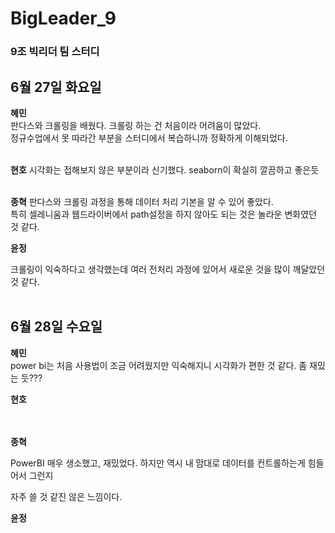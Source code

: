 # BigLeader_9
### 9조 빅리더 팀 스터디


## 6월 27일 화요일

**혜민** <br>
판다스와 크롤링을 배웠다. 크롤링 하는 건 처음이라 어려움이 많았다.<br>
정규수업에서 못 따라간 부분을 스터디에서 복습하니까 정확하게 이해되었다.<br>
<br>

**현호** 
시각화는 접해보지 않은 부분이라 신기했다. seaborn이 확실히 깔끔하고 좋은듯<br>
<br>

**종혁** 
판다스와 크롤링 과정을 통해 데이터 처리 기본을 알 수 있어 좋았다.  
특히 셀레니움과 웹드라이버에서 path설정을 하지 않아도 되는 것은 놀라운 변화였던 것 같다.  



**윤정**  

크롤링이 익숙하다고 생각했는데 여러 전처리 과정에 있어서 새로운 것을 많이 깨달았던 것 같다.<br>
<br>



## 6월 28일 수요일

**혜민** <br> power bi는 처음 사용법이 조금 어려웠지만 익숙해지니 시각화가 편한 것 같다. 좀 재밌는 듯???
<br>

**현호** <br>
<br>
<br>

**종혁**  <br>

PowerBI 매우 생소했고, 재밌었다. 하지만 역시 내 맘대로 데이터를 컨트롤하는게 힘들어서 그런지

자주 쓸 것 같진 않은 느낌이다.



**윤정**  <br>
<br>
<br>
